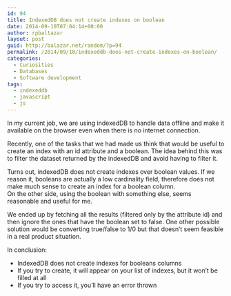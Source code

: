 ```yaml
---
id: 94
title: IndexedDB does not create indexes on boolean
date: 2014-09-10T07:04:14+00:00
author: rpbaltazar
layout: post
guid: http://balazar.net/random/?p=94
permalink: /2014/09/10/indexeddb-does-not-create-indexes-on-boolean/
categories:
  - Curiosities
  - Databases
  - Software development
tags:
  - indexeddb
  - javascript
  - js
---
```

In my current job, we are using indexedDB to handle data offline and make it available on the browser even when there is no internet connection.

Recently, one of the tasks that we had made us think that would be useful to create an index with an id attribute and a boolean. The idea behind this was to filter the dataset returned by the indexedDB and avoid having to filter it.

Turns out, indexedDB does not create indexes over boolean values. If we reason it, booleans are actually a low cardinality field, therefore does not make much sense to create an index for a boolean column.  
On the other side, using the boolean with something else, seems reasonable and useful for me.

We ended up by fetching all the results (filtered only by the attribute id) and then ignore the ones that have the boolean set to false. One other possible solution would be converting true/false to 1/0 but that doesn&#8217;t seem feasible in a real product situation.

In conclusion:

* IndexedDB does not create indexes for booleans columns  
* If you try to create, it will appear on your list of indexes, but it won&#8217;t be filled at all  
* If you try to access it, you&#8217;ll have an error thrown